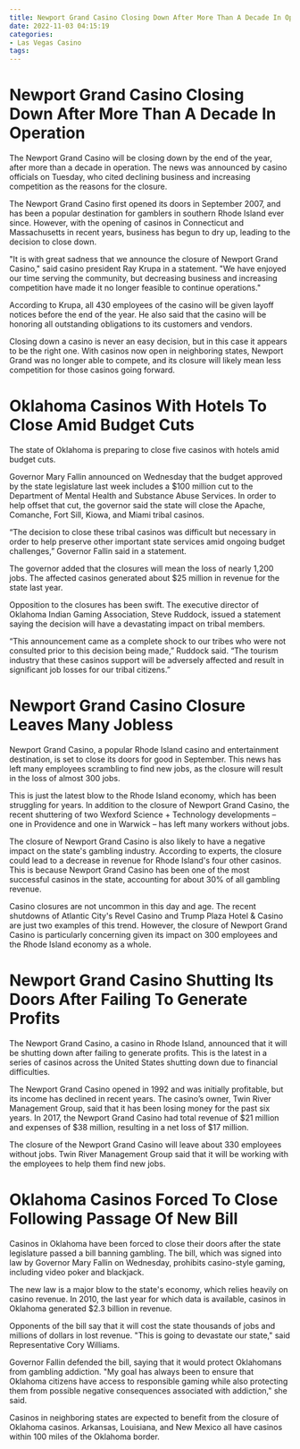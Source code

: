 ```yaml
---
title: Newport Grand Casino Closing Down After More Than A Decade In Operation
date: 2022-11-03 04:15:19
categories:
- Las Vegas Casino
tags:
---
```



#  Newport Grand Casino Closing Down After More Than A Decade In Operation

The Newport Grand Casino will be closing down by the end of the year, after more than a decade in operation. The news was announced by casino officials on Tuesday, who cited declining business and increasing competition as the reasons for the closure.

The Newport Grand Casino first opened its doors in September 2007, and has been a popular destination for gamblers in southern Rhode Island ever since. However, with the opening of casinos in Connecticut and Massachusetts in recent years, business has begun to dry up, leading to the decision to close down.

"It is with great sadness that we announce the closure of Newport Grand Casino," said casino president Ray Krupa in a statement. "We have enjoyed our time serving the community, but decreasing business and increasing competition have made it no longer feasible to continue operations."

According to Krupa, all 430 employees of the casino will be given layoff notices before the end of the year. He also said that the casino will be honoring all outstanding obligations to its customers and vendors.

Closing down a casino is never an easy decision, but in this case it appears to be the right one. With casinos now open in neighboring states, Newport Grand was no longer able to compete, and its closure will likely mean less competition for those casinos going forward.

#  Oklahoma Casinos With Hotels To Close Amid Budget Cuts

The state of Oklahoma is preparing to close five casinos with hotels amid budget cuts.

Governor Mary Fallin announced on Wednesday that the budget approved by the state legislature last week includes a $100 million cut to the Department of Mental Health and Substance Abuse Services. In order to help offset that cut, the governor said the state will close the Apache, Comanche, Fort Sill, Kiowa, and Miami tribal casinos.

“The decision to close these tribal casinos was difficult but necessary in order to help preserve other important state services amid ongoing budget challenges,” Governor Fallin said in a statement.

The governor added that the closures will mean the loss of nearly 1,200 jobs. The affected casinos generated about $25 million in revenue for the state last year.

Opposition to the closures has been swift. The executive director of Oklahoma Indian Gaming Association, Steve Ruddock, issued a statement saying the decision will have a devastating impact on tribal members.

“This announcement came as a complete shock to our tribes who were not consulted prior to this decision being made,” Ruddock said. “The tourism industry that these casinos support will be adversely affected and result in significant job losses for our tribal citizens.”

#  Newport Grand Casino Closure Leaves Many Jobless

 Newport Grand Casino, a popular Rhode Island casino and entertainment destination, is set to close its doors for good in September. This news has left many employees scrambling to find new jobs, as the closure will result in the loss of almost 300 jobs.

This is just the latest blow to the Rhode Island economy, which has been struggling for years. In addition to the closure of Newport Grand Casino, the recent shuttering of two Wexford Science + Technology developments – one in Providence and one in Warwick – has left many workers without jobs.

The closure of Newport Grand Casino is also likely to have a negative impact on the state's gambling industry. According to experts, the closure could lead to a decrease in revenue for Rhode Island's four other casinos. This is because Newport Grand Casino has been one of the most successful casinos in the state, accounting for about 30% of all gambling revenue.

Casino closures are not uncommon in this day and age. The recent shutdowns of Atlantic City's Revel Casino and Trump Plaza Hotel & Casino are just two examples of this trend. However, the closure of Newport Grand Casino is particularly concerning given its impact on 300 employees and the Rhode Island economy as a whole.

#  Newport Grand Casino Shutting Its Doors After Failing To Generate Profits

The Newport Grand Casino, a casino in Rhode Island, announced that it will be shutting down after failing to generate profits. This is the latest in a series of casinos across the United States shutting down due to financial difficulties.

The Newport Grand Casino opened in 1992 and was initially profitable, but its income has declined in recent years. The casino’s owner, Twin River Management Group, said that it has been losing money for the past six years. In 2017, the Newport Grand Casino had total revenue of $21 million and expenses of $38 million, resulting in a net loss of $17 million.

The closure of the Newport Grand Casino will leave about 330 employees without jobs. Twin River Management Group said that it will be working with the employees to help them find new jobs.

#  Oklahoma Casinos Forced To Close Following Passage Of New Bill

Casinos in Oklahoma have been forced to close their doors after the state legislature passed a bill banning gambling. The bill, which was signed into law by Governor Mary Fallin on Wednesday, prohibits casino-style gaming, including video poker and blackjack.

The new law is a major blow to the state's economy, which relies heavily on casino revenue. In 2010, the last year for which data is available, casinos in Oklahoma generated $2.3 billion in revenue.

Opponents of the bill say that it will cost the state thousands of jobs and millions of dollars in lost revenue. "This is going to devastate our state," said Representative Cory Williams.

Governor Fallin defended the bill, saying that it would protect Oklahomans from gambling addiction. "My goal has always been to ensure that Oklahoma citizens have access to responsible gaming while also protecting them from possible negative consequences associated with addiction," she said.

Casinos in neighboring states are expected to benefit from the closure of Oklahoma casinos. Arkansas, Louisiana, and New Mexico all have casinos within 100 miles of the Oklahoma border.